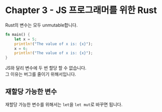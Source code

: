 # Chapter 3 - JS 프로그래머를 위한 Rust

Rust의 변수는 모두 unmutable합니다.

```rs
fn main() {
    let x = 5;
    println!("The value of x is: {x}");
    x = 6;
    println!("The value of x is: {x}");
}
```

JS와 달리 변수에 두 번 할당 할 수 없습니다.  
그 이유는 버그를 줄이기 위해서입니다.

## 재할당 가능한 변수

재할당 가능한 변수를 위해서는 `let`을 `let mut`로 바꾸면 됩니다.
